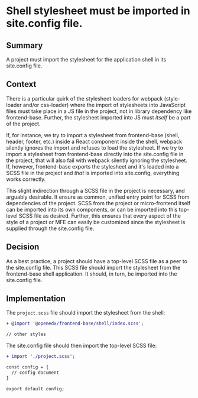# Shell stylesheet must be imported in site.config file.

## Summary

A project must import the stylesheet for the application shell in its site.config file.

## Context

There is a particular quirk of the stylesheet loaders for webpack (style-loader and/or css-loader) where the import of stylesheets into JavaScript files must take place in a JS file in the project, not in library dependency like frontend-base.  Further, the stylesheet imported into JS must _itself_ be a part of the project.

If, for instance, we try to import a stylesheet from frontend-base (shell, header, footer, etc.) inside a React component inside the shell, webpack silently ignores the import and refuses to load the stylesheet.  If we try to import a stylesheet from frontend-base directly into the site.config file in the project, that will also fail with webpack silently ignoring the stylesheet. If, however, frontend-base exports the stylesheet and it's loaded into a SCSS file in the project and _that_ is imported into site.config, everything works correctly.

This slight indirection through a SCSS file in the project is necessary, and arguably desirable.  It ensure as common, unified entry point for SCSS from dependencies of the project.  SCSS from the project or micro-frontend itself can be imported into its own components, or can be imported into this top-level SCSS file as desired.  Further, this ensures that every aspect of the style of a project or MFE can easily be customized since the stylesheet is supplied through the site.config file.

## Decision

As a best practice, a project should have a top-level SCSS file as a peer to the site.config file.  This SCSS file should import the stylesheet from the frontend-base shell application.  It should, in turn, be imported into the site.config file.

## Implementation

The `project.scss` file should import the stylesheet from the shell:

```diff
+ @import '@openedx/frontend-base/shell/index.scss';

// other styles
```

The site.config file should then import the top-level SCSS file:

```diff
+ import './project.scss';

const config = {
  // config document
}

export default config;
```
